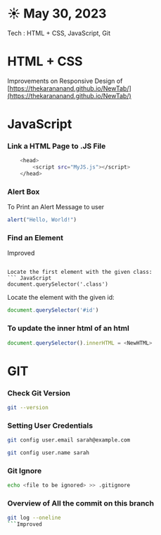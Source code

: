 # ☀️ May 30, 2023
Tech : HTML + CSS, JavaScript, Git

# HTML + CSS
Improvements on Responsive Design of [https://thekarananand.github.io/NewTab/](https://thekarananand.github.io/NewTab/)

# JavaScript
### Link a HTML Page to .JS File 
``` bash
    <head>
        <script src="MyJS.js"></script>
    </head>
```

### Alert Box
To Print an Alert Message to user
``` JavaScript
alert("Hello, World!")
```


### Find an Element

Improved
```

Locate the first element with the given class:
``` JavaScript
document.querySelector('.class')
```

Locate the element with the given id:
``` JavaScript
document.querySelector('#id')
```


### To update the inner html of an html
``` JavaScript
document.querySelector().innerHTML = <NewHTML>
```
# GIT
### Check Git Version
``` bash
git --version
```

### Setting User Credentials
``` bash
git config user.email sarah@example.com
```

``` bash
git config user.name sarah
```

### Git Ignore
``` bash
echo <file to be ignored> >> .gitignore
```

### Overview of All the commit on this branch
``` bash
git log --oneline
```Improved